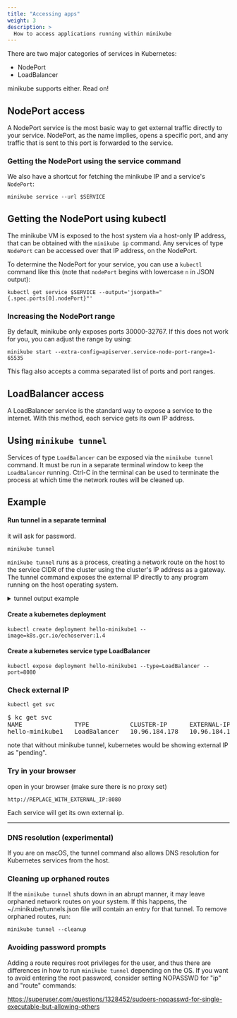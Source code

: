 ```yaml
---
title: "Accessing apps"
weight: 3
description: >
  How to access applications running within minikube
---
```


There are two major categories of services in Kubernetes:

* NodePort
* LoadBalancer

minikube supports either. Read on!

## NodePort access

A NodePort service is the most basic way to get external traffic directly to your service. NodePort, as the name implies, opens a specific port, and any traffic that is sent to this port is forwarded to the service.

### Getting the NodePort using the service command

We also have a shortcut for fetching the minikube IP and a service's `NodePort`:

`minikube service --url $SERVICE`

## Getting the NodePort using kubectl

The minikube VM is exposed to the host system via a host-only IP address, that can be obtained with the `minikube ip` command. Any services of type `NodePort` can be accessed over that IP address, on the NodePort.

To determine the NodePort for your service, you can use a `kubectl` command like this (note that `nodePort` begins with lowercase `n` in JSON output):

`kubectl get service $SERVICE --output='jsonpath="{.spec.ports[0].nodePort}"'`

### Increasing the NodePort range

By default, minikube only exposes ports 30000-32767. If this does not work for you, you can adjust the range by using:

`minikube start --extra-config=apiserver.service-node-port-range=1-65535`

This flag also accepts a comma separated list of ports and port ranges.

## LoadBalancer access

A LoadBalancer service is the standard way to expose a service to the internet. With this method, each service gets its own IP address.


## Using `minikube tunnel`

Services of type `LoadBalancer` can be exposed via the `minikube tunnel` command. It must be run in a separate terminal window to keep the `LoadBalancer` running.  Ctrl-C in the terminal can be used to terminate the process at which time the network routes will be cleaned up.

## Example

#### Run tunnel in a separate terminal
it will ask for password.

```
minikube tunnel
```

`minikube tunnel` runs as a process, creating a network route on the host to the service CIDR of the cluster using the cluster's IP address as a gateway.  The tunnel command exposes the external IP directly to any program running on the host operating system.


<details>
<summary>
tunnel output example
</summary>
<pre>
Password: 
Status:	
	machine: minikube
	pid: 39087
	route: 10.96.0.0/12 -> 192.168.64.194
	minikube: Running
	services: [hello-minikube]
    errors: 
		minikube: no errors
		router: no errors
		loadbalancer emulator: no errors
...
...
...
</pre>
</details>


#### Create a kubernetes deployment 
```
kubectl create deployment hello-minikube1 --image=k8s.gcr.io/echoserver:1.4
```
#### Create a kubernetes service type LoadBalancer
```
kubectl expose deployment hello-minikube1 --type=LoadBalancer --port=8080
```

### Check external IP 
```
kubectl get svc
```
<pre>
$ kc get svc
NAME              TYPE           CLUSTER-IP      EXTERNAL-IP     PORT(S)          AGE
hello-minikube1   LoadBalancer   10.96.184.178   10.96.184.178   8080:30791/TCP   40s
</pre>


note that without minikube tunnel, kubernetes would be showing external IP as "pending".

### Try in your browser
open in your browser (make sure there is no proxy set)
```
http://REPLACE_WITH_EXTERNAL_IP:8080
```


Each service will get its own external ip.

----
### DNS resolution (experimental)

If you are on macOS, the tunnel command also allows DNS resolution for Kubernetes services from the host.

### Cleaning up orphaned routes

If the `minikube tunnel` shuts down in an abrupt manner, it may leave orphaned network routes on your system. If this happens, the ~/.minikube/tunnels.json file will contain an entry for that tunnel. To remove orphaned routes, run:

````shell
minikube tunnel --cleanup
````

### Avoiding password prompts

Adding a route requires root privileges for the user, and thus there are differences in how to run `minikube tunnel` depending on the OS. If you want to avoid entering the root password, consider setting NOPASSWD for "ip" and "route" commands:

<https://superuser.com/questions/1328452/sudoers-nopasswd-for-single-executable-but-allowing-others>

